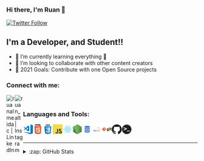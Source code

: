 ### Hi there, I'm Ruan 👋

[![Twitter Follow](https://img.shields.io/badge/https%3A%2F%2Fwww.linkedin.com%2Fin%2Fruanalmeidac%2F-LINKEDIN-blue)](https://www.linkedin.com/in/ruanalmeidac/)

## I'm a Developer, and Student!!

- 🌱 I’m currently learning everything 🤣
- 👯 I’m looking to collaborate with other content creators
- 🥅 2021 Goals: Contribute with one Open Source projects

<!-- ### Spotify Playing 🎧

[<img src="https://now-playing-codestackr.vercel.app/api/spotify-playing" alt="Ruan Spotify Playing" width="450" />](https://open.spotify.com/user/mastercrazzy?si=462d885b4cf147e0) -->

### Connect with me:

[<img align="left" alt="ruanalmeidac | LinkedIn" width="22px" src="https://cdn.jsdelivr.net/npm/simple-icons@v3/icons/linkedin.svg" />][linkedin]
[<img align="left" alt="ruan_alt | Instagram" width="22px" src="https://cdn.jsdelivr.net/npm/simple-icons@v3/icons/instagram.svg" />][instagram]

<br />

### Languages and Tools:

[<img align="left" alt="Visual Studio Code" width="26px" src="https://raw.githubusercontent.com/github/explore/80688e429a7d4ef2fca1e82350fe8e3517d3494d/topics/visual-studio-code/visual-studio-code.png" />][visualStudioCode]
[<img align="left" alt="HTML5" width="26px" src="https://raw.githubusercontent.com/github/explore/80688e429a7d4ef2fca1e82350fe8e3517d3494d/topics/html/html.png" />][html5]
[<img align="left" alt="CSS3" width="26px" src="https://raw.githubusercontent.com/github/explore/80688e429a7d4ef2fca1e82350fe8e3517d3494d/topics/css/css.png" />][css]
[<img align="left" alt="JavaScript" width="26px" src="https://raw.githubusercontent.com/github/explore/80688e429a7d4ef2fca1e82350fe8e3517d3494d/topics/javascript/javascript.png" />][javaScript]
[<img align="left" alt="React" width="26px" src="https://raw.githubusercontent.com/github/explore/80688e429a7d4ef2fca1e82350fe8e3517d3494d/topics/react/react.png" />][react]
[<img align="left" alt="Node.js" width="26px" src="https://raw.githubusercontent.com/github/explore/80688e429a7d4ef2fca1e82350fe8e3517d3494d/topics/nodejs/nodejs.png" />][nodejs]
[<img align="left" alt="SQL" width="26px" src="https://raw.githubusercontent.com/github/explore/80688e429a7d4ef2fca1e82350fe8e3517d3494d/topics/sql/sql.png" />][sql]
[<img align="left" alt="MySQL" width="26px" src="https://raw.githubusercontent.com/github/explore/80688e429a7d4ef2fca1e82350fe8e3517d3494d/topics/mysql/mysql.png" />][mysql]
[<img align="left" alt="Git" width="26px" src="https://raw.githubusercontent.com/github/explore/80688e429a7d4ef2fca1e82350fe8e3517d3494d/topics/git/git.png" />][git]
[<img align="left" alt="GitHub" width="26px" src="https://raw.githubusercontent.com/github/explore/78df643247d429f6cc873026c0622819ad797942/topics/github/github.png" />][github]
[<img align="left" alt="Terminal" width="26px" src="https://raw.githubusercontent.com/github/explore/80688e429a7d4ef2fca1e82350fe8e3517d3494d/topics/terminal/terminal.png" />][terminal]

<br />
<br />

---


<details>
  <summary>:zap: GitHub Stats</summary>

  <img align="left" alt="ruan-almeida-c's GitHub Stats" src="https://github-readme-stats.vercel.app/api?username=ruan-almeida-c&theme=dark&show_icons=true" />

</details>

[instagram]: https://www.instagram.com/ruan_alt/?hl=pt-br
[linkedin]: https://www.linkedin.com/in/ruanalmeidac/
[visualStudioCode]: https://code.visualstudio.com/
[html5]: https://pt.wikipedia.org/wiki/HTML5
[css]: https://pt.wikipedia.org/wiki/Cascading_Style_Sheets
[javaScript]: https://pt.wikipedia.org/wiki/JavaScript
[react]: https://pt-br.reactjs.org/
[nodejs]: https://nodejs.org/en/
[sql]: https://pt.wikipedia.org/wiki/SQL
[mysql]: https://pt.wikipedia.org/wiki/MySQL
[git]: https://git-scm.com/
[github]: https://github.com/
[terminal]: https://pt.wikipedia.org/wiki/Bash